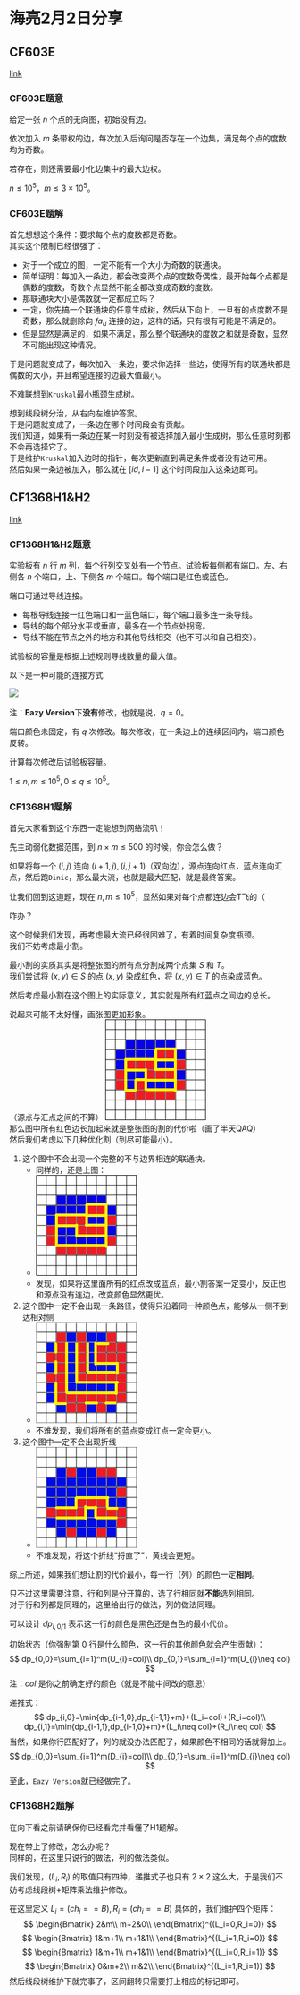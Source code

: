 # 海亮2月2日分享

## CF603E

[link](http://codeforces.com/problemset/problem/603/E)

### CF603E题意

给定一张 $n$ 个点的无向图，初始没有边。

依次加入 $m$ 条带权的边，每次加入后询问是否存在一个边集，满足每个点的度数均为奇数。

若存在，则还需要最小化边集中的最大边权。

$n \le 10^5$，$m \le 3 \times 10^5$。

<div style="page-break-after: always;"></div>

### CF603E题解

首先想想这个条件：要求每个点的度数都是奇数。\
其实这个限制已经很强了：

- 对于一个成立的图，一定不能有一个大小为奇数的联通块。
- 简单证明：每加入一条边，都会改变两个点的度数奇偶性，最开始每个点都是偶数的度数，奇数个点显然不能全都改变成奇数的度数。
- 那联通块大小是偶数就一定都成立吗？
- 一定，你先搞一个联通块的任意生成树，然后从下向上，一旦有的点度数不是奇数，那么就删除向 $fa_u$ 连接的边，这样的话，只有根有可能是不满足的。
- 但是显然是满足的，如果不满足，那么整个联通块的度数之和就是奇数，显然不可能出现这种情况。

于是问题就变成了，每次加入一条边，要求你选择一些边，使得所有的联通块都是偶数的大小，并且希望连接的边最大值最小。

不难联想到`Kruskal`最小瓶颈生成树。

想到线段树分治，从右向左维护答案。\
于是问题就变成了，一条边在哪个时间段会有贡献。\
我们知道，如果有一条边在某一时刻没有被选择加入最小生成树，那么任意时刻都不会再选择它了。\
于是维护`Kruskal`加入边时的指针，每次更新直到满足条件或者没有边可用。\
然后如果一条边被加入，那么就在 $[id,l - 1]$ 这个时间段加入这条边即可。

<div style="page-break-after: always;"></div>

## CF1368H1&H2

[link](https://codeforces.com/contest/1368/problem/H1)

### CF1368H1&H2题意

实验板有 $n$ 行 $m$ 列，每个行列交叉处有一个节点。试验板每侧都有端口。左、右侧各 $n$ 个端口，上、下侧各 $m$ 个端口。每个端口是红色或蓝色。

端口可通过导线连接。

- 每根导线连接一红色端口和一蓝色端口，每个端口最多连一条导线。
- 导线的每个部分水平或垂直，最多在一个节点处拐弯。
- 导线不能在节点之外的地方和其他导线相交（也不可以和自己相交）。

试验板的容量是根据上述规则导线数量的最大值。

以下是一种可能的连接方式

![ ](https://cdn.luogu.com.cn/upload/vjudge_pic/CF1368H2/c54dfbe0d7502b7f366741129332f0a68552a265.png)

注：**Eazy Version**下**没有**修改，也就是说，$q=0$。

端口颜色未固定，有 $q$ 次修改。每次修改，在一条边上的连续区间内，端口颜色反转。

计算每次修改后试验板容量。

$1\le n,m \le 10^5, 0 \le q \le 10^5$。

<div style="page-break-after: always;"></div>

### CF1368H1题解

首先大家看到这个东西一定能想到网络流叭！

先主动弱化数据范围，到 $n\times m\le500$ 的时候，你会怎么做？

如果将每一个 $(i,j)$ 连向 $(i+1,j),(i,j+1)$（双向边），源点连向红点，蓝点连向汇点，然后跑`Dinic`，那么最大流，也就是最大匹配，就是最终答案。

让我们回到这道题，现在 $n,m\le10^5$，显然如果对每个点都连边会T飞的（

咋办？

这个时候我们发现，再考虑最大流已经很困难了，有着时间复杂度瓶颈。  
我们不妨考虑最小割。

最小割的实质其实是将整张图的所有点分割成两个点集 $S$ 和 $T$。  
我们尝试将 $(x,y)\in S$ 的点 $(x,y)$ 染成红色，将 $(x,y)\in T$ 的点染成蓝色。  

然后考虑最小割在这个图上的实际意义，其实就是所有红蓝点之间边的总长。  

<div style="page-break-after: always;"></div>

说起来可能不太好懂，画张图更加形象。  
（源点与汇点之间的不算）
![ ](图1.png)\
那么图中所有红色边长加起来就是整张图的割的代价啦（画了半天QAQ）\
然后我们考虑以下几种优化割（到尽可能最小）。

1. 这个图中不会出现一个完整的不与边界相连的联通块。
   - 同样的，还是上图：
   - ![ ](图2.png)
   - 发现，如果将这里面所有的红点改成蓝点，最小割答案一定变小，反正也和源点没有连边，改变颜色显然更优。
2. 这个图中一定不会出现一条路径，使得只沿着同一种颜色点，能够从一侧不到达相对侧
   - ![ ](图3.png)
   - 不难发现，我们将所有的蓝点变成红点一定会更小。
3. 这个图中一定不会出现折线
   - ![ ](图4.png)
   - 不难发现，将这个折线“捋直了”，黄线会更短。

<div style="page-break-after: always;"></div>

综上所述，如果我们想让割的代价最小，每一行（列）的颜色一定**相同**。

只不过这里需要注意，行和列是分开算的，选了行相同就**不能**选列相同。  
对于行和列都是同理的，这里给出行的做法，列的做法同理。  

可以设计 $dp_{i,0/1}$ 表示这一行的颜色是黑色还是白色的最小代价。

初始状态（你强制第 $0$ 行是什么颜色，这一行的其他颜色就会产生贡献）：
$$
dp_{0,0}=\sum_{i=1}^m(U_{i}=col)\\
dp_{0,1}=\sum_{i=1}^m(U_{i}\neq col)
$$
注：$col$ 是你之前确定好的颜色（就是不能中间改的意思）

递推式：
$$
dp_{i,0}=\min{dp_{i-1,0},dp_{i-1,1}+m}+(L_i=col)+(R_i=col)\\
dp_{i,1}=\min{dp_{i-1,1},dp_{i-1,0}+m}+(L_i\neq col)+(R_i\neq col)
$$
当然，如果你行匹配好了，列的就没办法匹配了，如果颜色不相同的话就得加上。
$$
dp_{0,0}=\sum_{i=1}^m(D_{i}=col)\\
dp_{0,1}=\sum_{i=1}^m(D_{i}\neq col)
$$
至此，`Eazy Version`就已经做完了。

<div style="page-break-after: always;"></div>

### CF1368H2题解

在向下看之前请确保你已经看完并看懂了H1题解。

现在带上了修改，怎么办呢？  
同样的，在这里只说行的做法，列的做法类似。

我们发现，$(L_i,R_i)$ 的取值只有四种，递推式子也只有 $2\times2$ 这么大，于是我们不妨考虑线段树+矩阵乘法维护修改。  

在这里定义 $L_i=(ch_i==B),R_i=(ch_i==B)$
具体的，我们维护四个矩阵：
$$
\begin{Bmatrix}
2&m\\
m+2&0\\
\end{Bmatrix}^{(L_i=0,R_i=0)}
$$
$$
\begin{Bmatrix}
1&m+1\\
m+1&1\\
\end{Bmatrix}^{(L_i=1,R_i=0)}
$$
$$
\begin{Bmatrix}
1&m+1\\
m+1&1\\
\end{Bmatrix}^{(L_i=0,R_i=1)}
$$
$$
\begin{Bmatrix}
0&m+2\\
m&2\\
\end{Bmatrix}^{(L_i=1,R_i=1)}
$$
然后线段树维护下就完事了，区间翻转只需要打上相应的标记即可。

<div style="page-break-after: always;"></div>

